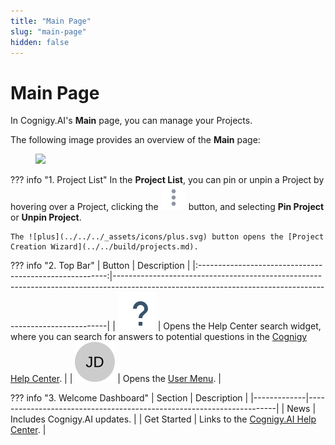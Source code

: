 ```yaml
---
title: "Main Page"
slug: "main-page"
hidden: false
---
```


# Main Page

In Cognigy.AI's **Main** page, you can manage your Projects. 

The following image provides an overview of the **Main** page:

<figure>
  <img class="image-center" src="../../../../_assets/ai/overview/user-interface/main-page.png" width="70%" />
</figure>

??? info "1. Project List"
    In the **Project List**, you can pin or unpin a Project by hovering over a Project, clicking the ![vertical-ellipsis](../../../_assets/icons/vertical-ellipsis.svg) button, and selecting **Pin Project** or **Unpin Project**.

    The ![plus](../../../_assets/icons/plus.svg) button opens the [Project Creation Wizard](../../build/projects.md).

??? info "2. Top Bar"
    |                         Button                          | Description                                                                                                                                              |
    |:-------------------------------------------------------:|----------------------------------------------------------------------------------------------------------------------------------------------------------|
    |        ![help](../../../_assets/icons/help.svg)         | Opens the Help Center search widget, where you can search for answers to potential questions in the [Cognigy Help Center](https://support.cognigy.com/). |
    | ![user-menu](../../../_assets/icons/user-menu-main.svg) | Opens the [User Menu](../../administer/user-menu/overview.md).                                                                                           |

??? info "3. Welcome Dashboard"
    | Section     | Description                                                          |
    |-------------|----------------------------------------------------------------------|
    | News        | Includes Cognigy.AI updates.                                         |
    | Get Started | Links to the [Cognigy.AI Help Center](https://support.cognigy.com/). |
